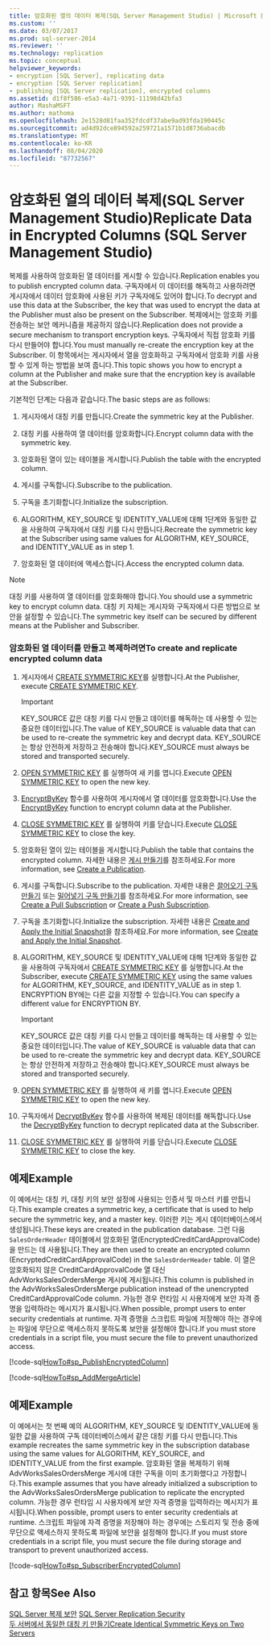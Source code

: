 ```yaml
---
title: 암호화된 열의 데이터 복제(SQL Server Management Studio) | Microsoft 문서
ms.custom: ''
ms.date: 03/07/2017
ms.prod: sql-server-2014
ms.reviewer: ''
ms.technology: replication
ms.topic: conceptual
helpviewer_keywords:
- encryption [SQL Server], replicating data
- encryption [SQL Server replication]
- publishing [SQL Server replication], encrypted columns
ms.assetid: d1f8f586-e5a3-4a71-9391-11198d42bfa3
author: MashaMSFT
ms.author: mathoma
ms.openlocfilehash: 2e1528d81faa352fdcdf37abe9ad93fda190445c
ms.sourcegitcommit: ad4d92dce894592a259721a1571b1d8736abacdb
ms.translationtype: MT
ms.contentlocale: ko-KR
ms.lasthandoff: 08/04/2020
ms.locfileid: "87732567"
---
```

# <a name="replicate-data-in-encrypted-columns-sql-server-management-studio"></a><span data-ttu-id="d94f0-102">암호화된 열의 데이터 복제(SQL Server Management Studio)</span><span class="sxs-lookup"><span data-stu-id="d94f0-102">Replicate Data in Encrypted Columns (SQL Server Management Studio)</span></span>
  <span data-ttu-id="d94f0-103">복제를 사용하여 암호화된 열 데이터를 게시할 수 있습니다.</span><span class="sxs-lookup"><span data-stu-id="d94f0-103">Replication enables you to publish encrypted column data.</span></span> <span data-ttu-id="d94f0-104">구독자에서 이 데이터를 해독하고 사용하려면 게시자에서 데이터 암호화에 사용된 키가 구독자에도 있어야 합니다.</span><span class="sxs-lookup"><span data-stu-id="d94f0-104">To decrypt and use this data at the Subscriber, the key that was used to encrypt the data at the Publisher must also be present on the Subscriber.</span></span> <span data-ttu-id="d94f0-105">복제에서는 암호화 키를 전송하는 보안 메커니즘을 제공하지 않습니다.</span><span class="sxs-lookup"><span data-stu-id="d94f0-105">Replication does not provide a secure mechanism to transport encryption keys.</span></span> <span data-ttu-id="d94f0-106">구독자에서 직접 암호화 키를 다시 만들어야 합니다.</span><span class="sxs-lookup"><span data-stu-id="d94f0-106">You must manually re-create the encryption key at the Subscriber.</span></span> <span data-ttu-id="d94f0-107">이 항목에서는 게시자에서 열을 암호화하고 구독자에서 암호화 키를 사용할 수 있게 하는 방법을 보여 줍니다.</span><span class="sxs-lookup"><span data-stu-id="d94f0-107">This topic shows you how to encrypt a column at the Publisher and make sure that the encryption key is available at the Subscriber.</span></span>  
  
 <span data-ttu-id="d94f0-108">기본적인 단계는 다음과 같습니다.</span><span class="sxs-lookup"><span data-stu-id="d94f0-108">The basic steps are as follows:</span></span>  
  
1.  <span data-ttu-id="d94f0-109">게시자에서 대칭 키를 만듭니다.</span><span class="sxs-lookup"><span data-stu-id="d94f0-109">Create the symmetric key at the Publisher.</span></span>  
  
2.  <span data-ttu-id="d94f0-110">대칭 키를 사용하여 열 데이터를 암호화합니다.</span><span class="sxs-lookup"><span data-stu-id="d94f0-110">Encrypt column data with the symmetric key.</span></span>  
  
3.  <span data-ttu-id="d94f0-111">암호화된 열이 있는 테이블을 게시합니다.</span><span class="sxs-lookup"><span data-stu-id="d94f0-111">Publish the table with the encrypted column.</span></span>  
  
4.  <span data-ttu-id="d94f0-112">게시를 구독합니다.</span><span class="sxs-lookup"><span data-stu-id="d94f0-112">Subscribe to the publication.</span></span>  
  
5.  <span data-ttu-id="d94f0-113">구독을 초기화합니다.</span><span class="sxs-lookup"><span data-stu-id="d94f0-113">Initialize the subscription.</span></span>  
  
6.  <span data-ttu-id="d94f0-114">ALGORITHM, KEY_SOURCE 및 IDENTITY_VALUE에 대해 1단계와 동일한 값을 사용하여 구독자에서 대칭 키를 다시 만듭니다.</span><span class="sxs-lookup"><span data-stu-id="d94f0-114">Recreate the symmetric key at the Subscriber using same values for ALGORITHM, KEY_SOURCE, and IDENTITY_VALUE as in step 1.</span></span>  
  
7.  <span data-ttu-id="d94f0-115">암호화된 열 데이터에 액세스합니다.</span><span class="sxs-lookup"><span data-stu-id="d94f0-115">Access the encrypted column data.</span></span>  
  
> [!NOTE]  
>  <span data-ttu-id="d94f0-116">대칭 키를 사용하여 열 데이터를 암호화해야 합니다.</span><span class="sxs-lookup"><span data-stu-id="d94f0-116">You should use a symmetric key to encrypt column data.</span></span> <span data-ttu-id="d94f0-117">대칭 키 자체는 게시자와 구독자에서 다른 방법으로 보안을 설정할 수 있습니다.</span><span class="sxs-lookup"><span data-stu-id="d94f0-117">The symmetric key itself can be secured by different means at the Publisher and Subscriber.</span></span>  
  
### <a name="to-create-and-replicate-encrypted-column-data"></a><span data-ttu-id="d94f0-118">암호화된 열 데이터를 만들고 복제하려면</span><span class="sxs-lookup"><span data-stu-id="d94f0-118">To create and replicate encrypted column data</span></span>  
  
1.  <span data-ttu-id="d94f0-119">게시자에서 [CREATE SYMMETRIC KEY](/sql/t-sql/statements/create-symmetric-key-transact-sql)를 실행합니다.</span><span class="sxs-lookup"><span data-stu-id="d94f0-119">At the Publisher, execute [CREATE SYMMETRIC KEY](/sql/t-sql/statements/create-symmetric-key-transact-sql).</span></span>  
  
    > [!IMPORTANT]  
    >  <span data-ttu-id="d94f0-120">KEY_SOURCE 값은 대칭 키를 다시 만들고 데이터를 해독하는 데 사용할 수 있는 중요한 데이터입니다.</span><span class="sxs-lookup"><span data-stu-id="d94f0-120">The value of KEY_SOURCE is valuable data that can be used to re-create the symmetric key and decrypt data.</span></span> <span data-ttu-id="d94f0-121">KEY_SOURCE는 항상 안전하게 저장하고 전송해야 합니다.</span><span class="sxs-lookup"><span data-stu-id="d94f0-121">KEY_SOURCE must always be stored and transported securely.</span></span>  
  
2.  <span data-ttu-id="d94f0-122">[OPEN SYMMETRIC KEY](/sql/t-sql/statements/open-symmetric-key-transact-sql) 를 실행하여 새 키를 엽니다.</span><span class="sxs-lookup"><span data-stu-id="d94f0-122">Execute [OPEN SYMMETRIC KEY](/sql/t-sql/statements/open-symmetric-key-transact-sql) to open the new key.</span></span>  
  
3.  <span data-ttu-id="d94f0-123">[EncryptByKey](/sql/t-sql/functions/encryptbykey-transact-sql) 함수를 사용하여 게시자에서 열 데이터를 암호화합니다.</span><span class="sxs-lookup"><span data-stu-id="d94f0-123">Use the [EncryptByKey](/sql/t-sql/functions/encryptbykey-transact-sql) function to encrypt column data at the Publisher.</span></span>  
  
4.  <span data-ttu-id="d94f0-124">[CLOSE SYMMETRIC KEY](/sql/t-sql/statements/close-symmetric-key-transact-sql) 를 실행하여 키를 닫습니다.</span><span class="sxs-lookup"><span data-stu-id="d94f0-124">Execute [CLOSE SYMMETRIC KEY](/sql/t-sql/statements/close-symmetric-key-transact-sql) to close the key.</span></span>  
  
5.  <span data-ttu-id="d94f0-125">암호화된 열이 있는 테이블을 게시합니다.</span><span class="sxs-lookup"><span data-stu-id="d94f0-125">Publish the table that contains the encrypted column.</span></span> <span data-ttu-id="d94f0-126">자세한 내용은 [게시 만들기](../publish/create-a-publication.md)를 참조하세요.</span><span class="sxs-lookup"><span data-stu-id="d94f0-126">For more information, see [Create a Publication](../publish/create-a-publication.md).</span></span>  
  
6.  <span data-ttu-id="d94f0-127">게시를 구독합니다.</span><span class="sxs-lookup"><span data-stu-id="d94f0-127">Subscribe to the publication.</span></span> <span data-ttu-id="d94f0-128">자세한 내용은 [끌어오기 구독 만들기](../create-a-pull-subscription.md) 또는 [밀어넣기 구독 만들기](../create-a-push-subscription.md)를 참조하세요.</span><span class="sxs-lookup"><span data-stu-id="d94f0-128">For more information, see [Create a Pull Subscription](../create-a-pull-subscription.md) or [Create a Push Subscription](../create-a-push-subscription.md).</span></span>  
  
7.  <span data-ttu-id="d94f0-129">구독을 초기화합니다.</span><span class="sxs-lookup"><span data-stu-id="d94f0-129">Initialize the subscription.</span></span> <span data-ttu-id="d94f0-130">자세한 내용은 [Create and Apply the Initial Snapshot](../create-and-apply-the-initial-snapshot.md)을 참조하세요.</span><span class="sxs-lookup"><span data-stu-id="d94f0-130">For more information, see [Create and Apply the Initial Snapshot](../create-and-apply-the-initial-snapshot.md).</span></span>  
  
8.  <span data-ttu-id="d94f0-131">ALGORITHM, KEY_SOURCE 및 IDENTITY_VALUE에 대해 1단계와 동일한 값을 사용하여 구독자에서 [CREATE SYMMETRIC KEY](/sql/t-sql/statements/create-symmetric-key-transact-sql) 를 실행합니다.</span><span class="sxs-lookup"><span data-stu-id="d94f0-131">At the Subscriber, execute [CREATE SYMMETRIC KEY](/sql/t-sql/statements/create-symmetric-key-transact-sql) using the same values for ALGORITHM, KEY_SOURCE, and IDENTITY_VALUE as in step 1.</span></span> <span data-ttu-id="d94f0-132">ENCRYPTION BY에는 다른 값을 지정할 수 있습니다.</span><span class="sxs-lookup"><span data-stu-id="d94f0-132">You can specify a different value for ENCRYPTION BY.</span></span>  
  
    > [!IMPORTANT]  
    >  <span data-ttu-id="d94f0-133">KEY_SOURCE 값은 대칭 키를 다시 만들고 데이터를 해독하는 데 사용할 수 있는 중요한 데이터입니다.</span><span class="sxs-lookup"><span data-stu-id="d94f0-133">The value of KEY_SOURCE is valuable data that can be used to re-create the symmetric key and decrypt data.</span></span> <span data-ttu-id="d94f0-134">KEY_SOURCE는 항상 안전하게 저장하고 전송해야 합니다.</span><span class="sxs-lookup"><span data-stu-id="d94f0-134">KEY_SOURCE must always be stored and transported securely.</span></span>  
  
9. <span data-ttu-id="d94f0-135">[OPEN SYMMETRIC KEY](/sql/t-sql/statements/open-symmetric-key-transact-sql) 를 실행하여 새 키를 엽니다.</span><span class="sxs-lookup"><span data-stu-id="d94f0-135">Execute [OPEN SYMMETRIC KEY](/sql/t-sql/statements/open-symmetric-key-transact-sql) to open the new key.</span></span>  
  
10. <span data-ttu-id="d94f0-136">구독자에서 [DecryptByKey](/sql/t-sql/functions/decryptbykey-transact-sql) 함수를 사용하여 복제된 데이터를 해독합니다.</span><span class="sxs-lookup"><span data-stu-id="d94f0-136">Use the [DecryptByKey](/sql/t-sql/functions/decryptbykey-transact-sql) function to decrypt replicated data at the Subscriber.</span></span>  
  
11. <span data-ttu-id="d94f0-137">[CLOSE SYMMETRIC KEY](/sql/t-sql/statements/close-symmetric-key-transact-sql) 를 실행하여 키를 닫습니다.</span><span class="sxs-lookup"><span data-stu-id="d94f0-137">Execute [CLOSE SYMMETRIC KEY](/sql/t-sql/statements/close-symmetric-key-transact-sql) to close the key.</span></span>  
  
## <a name="example"></a><span data-ttu-id="d94f0-138">예제</span><span class="sxs-lookup"><span data-stu-id="d94f0-138">Example</span></span>  
 <span data-ttu-id="d94f0-139">이 예에서는 대칭 키, 대칭 키의 보안 설정에 사용되는 인증서 및 마스터 키를 만듭니다.</span><span class="sxs-lookup"><span data-stu-id="d94f0-139">This example creates a symmetric key, a certificate that is used to help secure the symmetric key, and a master key.</span></span> <span data-ttu-id="d94f0-140">이러한 키는 게시 데이터베이스에서 생성됩니다.</span><span class="sxs-lookup"><span data-stu-id="d94f0-140">These keys are created in the publication database.</span></span> <span data-ttu-id="d94f0-141">그런 다음 `SalesOrderHeader` 테이블에서 암호화된 열(EncryptedCreditCardApprovalCode)을 만드는 데 사용됩니다.</span><span class="sxs-lookup"><span data-stu-id="d94f0-141">They are then used to create an encrypted column (EncryptedCreditCardApprovalCode) in the `SalesOrderHeader` table.</span></span> <span data-ttu-id="d94f0-142">이 열은 암호화되지 않은 CreditCardApprovalCode 열 대신 AdvWorksSalesOrdersMerge 게시에 게시됩니다.</span><span class="sxs-lookup"><span data-stu-id="d94f0-142">This column is published in the AdvWorksSalesOrdersMerge publication instead of the unencrypted CreditCardApprovalCode column.</span></span> <span data-ttu-id="d94f0-143">가능한 경우 런타임 시 사용자에게 보안 자격 증명을 입력하라는 메시지가 표시됩니다.</span><span class="sxs-lookup"><span data-stu-id="d94f0-143">When possible, prompt users to enter security credentials at runtime.</span></span> <span data-ttu-id="d94f0-144">자격 증명을 스크립트 파일에 저장해야 하는 경우에는 파일에 무단으로 액세스하지 못하도록 보안을 설정해야 합니다.</span><span class="sxs-lookup"><span data-stu-id="d94f0-144">If you must store credentials in a script file, you must secure the file to prevent unauthorized access.</span></span>  
  
 [!code-sql[HowTo#sp_PublishEncryptedColumn](../../../snippets/tsql/SQL15/replication/howto/tsql/publishencryptedcolumn.sql#sp_publishencryptedcolumn)]  
  
 [!code-sql[HowTo#sp_AddMergeArticle](../../../snippets/tsql/SQL15/replication/howto/tsql/createmergepub.sql#sp_addmergearticle)]  
  
## <a name="example"></a><span data-ttu-id="d94f0-145">예제</span><span class="sxs-lookup"><span data-stu-id="d94f0-145">Example</span></span>  
 <span data-ttu-id="d94f0-146">이 예에서는 첫 번째 예의 ALGORITHM, KEY_SOURCE 및 IDENTITY_VALUE에 동일한 값을 사용하여 구독 데이터베이스에서 같은 대칭 키를 다시 만듭니다.</span><span class="sxs-lookup"><span data-stu-id="d94f0-146">This example recreates the same symmetric key in the subscription database using the same values for ALGORITHM, KEY_SOURCE, and IDENTITY_VALUE from the first example.</span></span> <span data-ttu-id="d94f0-147">암호화된 열을 복제하기 위해 AdvWorksSalesOrdersMerge 게시에 대한 구독을 이미 초기화했다고 가정합니다.</span><span class="sxs-lookup"><span data-stu-id="d94f0-147">This example assumes that you have already initialized a subscription to the AdvWorksSalesOrdersMerge publication to replicate the encrypted column.</span></span> <span data-ttu-id="d94f0-148">가능한 경우 런타임 시 사용자에게 보안 자격 증명을 입력하라는 메시지가 표시됩니다.</span><span class="sxs-lookup"><span data-stu-id="d94f0-148">When possible, prompt users to enter security credentials at runtime.</span></span> <span data-ttu-id="d94f0-149">스크립트 파일에 자격 증명을 저장해야 하는 경우에는 스토리지 및 전송 중에 무단으로 액세스하지 못하도록 파일에 보안을 설정해야 합니다.</span><span class="sxs-lookup"><span data-stu-id="d94f0-149">If you must store credentials in a script file, you must secure the file during storage and transport to prevent unauthorized access.</span></span>  
  
 [!code-sql[HowTo#sp_SubscriberEncryptedColumn](../../../snippets/tsql/SQL15/replication/howto/tsql/subscriberencryptedcolumn.sql#sp_subscriberencryptedcolumn)]  
  
## <a name="see-also"></a><span data-ttu-id="d94f0-150">참고 항목</span><span class="sxs-lookup"><span data-stu-id="d94f0-150">See Also</span></span>  
 <span data-ttu-id="d94f0-151">[SQL Server 복제 보안](view-and-modify-replication-security-settings.md) </span><span class="sxs-lookup"><span data-stu-id="d94f0-151">[SQL Server Replication Security](view-and-modify-replication-security-settings.md) </span></span>  
 [<span data-ttu-id="d94f0-152">두 서버에서 동일한 대칭 키 만들기</span><span class="sxs-lookup"><span data-stu-id="d94f0-152">Create Identical Symmetric Keys on Two Servers</span></span>](../../security/encryption/create-identical-symmetric-keys-on-two-servers.md)  
  
  
